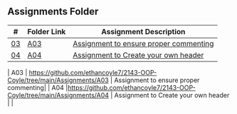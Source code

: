##  Assignments Folder

|   #    | Folder Link       | Assignment Description                          |
|------- |-------------------|-------------------------------------------------|
| [03](./A03) | [A03](./A03) | [Assignment to ensure proper commenting](./A03) |
| [04](./A04) | [A04](./A04) | [Assignment to Create your own header](./A04)   |




|   A03	 |  https://github.com/ethancoyle7/2143-OOP-Coyle/tree/main/Assignments/A03     |	Assignment to ensure proper commenting|
|   A04  |https://github.com/ethancoyle7/2143-OOP-Coyle/tree/main/Assignments/A04	      | Assignment to Create your own header  |         |

